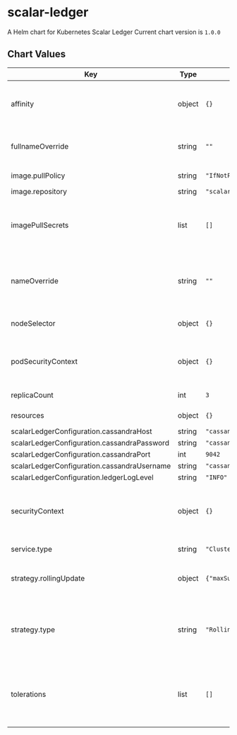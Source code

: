 scalar-ledger
=============
A Helm chart for Kubernetes Scalar Ledger
Current chart version is `1.0.0`

## Chart Values

| Key | Type | Default | Description |
|-----|------|---------|-------------|
| affinity | object | `{}` | the affinity/anti-affinity feature, greatly expands the types of constraints you can express |
| fullnameOverride | string | `""` | String to fully override scalar-envoy.fullname template |
| image.pullPolicy | string | `"IfNotPresent"` | Specify a imagePullPolicy |
| image.repository | string | `"scalarlabs/scalar-ledger"` | Docker image |
| imagePullSecrets | list | `[]` | Optionally specify an array of imagePullSecrets. Secrets must be manually created in the namespace. |
| nameOverride | string | `""` | String to partially override scalar-envoy.fullname template (will maintain the release name) |
| nodeSelector | object | `{}` | nodeSelector is form of node selection constraint |
| podSecurityContext | object | `{}` | PodSecurityContext holds pod-level security attributes and common container settings |
| replicaCount | int | `3` | number of replicas to deploy |
| resources | object | `{}` | resources allowed to the pod |
| scalarLedgerConfiguration.cassandraHost | string | `"cassandra"` |  |
| scalarLedgerConfiguration.cassandraPassword | string | `"cassandra"` |  |
| scalarLedgerConfiguration.cassandraPort | int | `9042` |  |
| scalarLedgerConfiguration.cassandraUsername | string | `"cassandra"` |  |
| scalarLedgerConfiguration.ledgerLogLevel | string | `"INFO"` |  |
| securityContext | object | `{}` | Setting security context at the pod applies those settings to all containers in the pod |
| service.type | string | `"ClusterIP"` | service types in kubernetes |
| strategy.rollingUpdate | object | `{"maxSurge":0,"maxUnavailable":1}` | The number of pods that can be unavailable during the update process |
| strategy.type | string | `"RollingUpdate"` | New pods are added gradually, and old pods are terminated gradually, e.g: Recreate or RollingUpdate |
| tolerations | list | `[]` | Tolerations are applied to pods, and allow (but do not require) the pods to schedule onto nodes with matching taints. |